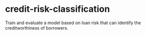 # credit-risk-classification
Train and evaluate a model based on loan risk that can identify the creditworthiness of borrowers.
